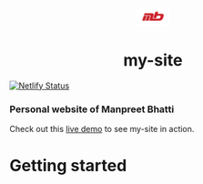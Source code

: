 <p align="center">
  <img alt="logo" src="./src/images/mb.png" width="60" />
</p>
<h1 align="center">
  my-site
</h1>

[![Netlify Status](https://api.netlify.com/api/v1/badges/cee70419-6f87-4286-bb96-a8e7aaa01cc9/deploy-status)](https://app.netlify.com/sites/manpreetbhatti/deploys)

### Personal website of Manpreet Bhatti
Check out this [live demo](https://manpreetbhatti.netlify.app/) to see my-site in action.

# Getting started
